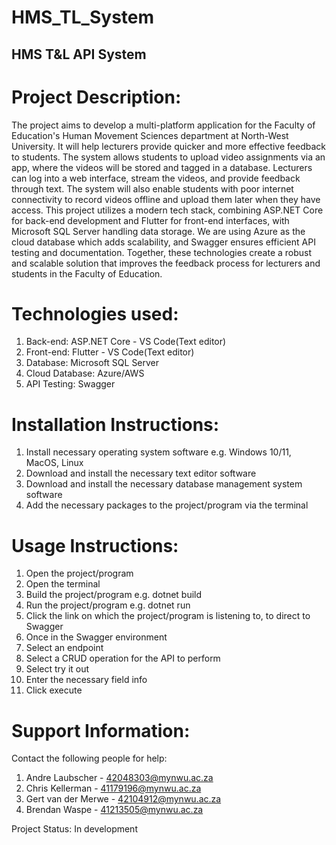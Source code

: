 # HMS_TL_System
## HMS T&L API System

# Project Description:
The project aims to develop a multi-platform application for the Faculty of Education's Human Movement Sciences department at North-West University. It will help lecturers provide quicker and more effective feedback to students. The system allows students to upload video assignments via an app, where the videos will be stored and tagged in a database. Lecturers can log into a web interface, stream the videos, and provide feedback through text. The system will also enable students with poor internet connectivity to record videos offline and upload them later when they have access.
This project utilizes a modern tech stack, combining ASP.NET Core for back-end development and Flutter for front-end interfaces, with Microsoft SQL Server handling data storage. We are using Azure as the cloud database which adds scalability, and Swagger ensures efficient API testing and documentation. Together, these technologies create a robust and scalable solution that improves the feedback process for lecturers and students in the Faculty of Education.

# Technologies used:
1. Back-end: ASP.NET Core - VS Code(Text editor)
2. Front-end: Flutter - VS Code(Text editor)
3. Database: Microsoft SQL Server
4. Cloud Database: Azure/AWS
5. API Testing: Swagger

# Installation Instructions:
1. Install necessary operating system software e.g. Windows 10/11, MacOS, Linux
2. Download and install the necessary text editor software
3. Download and install the necessary database management system software
4. Add the necessary packages to the project/program via the terminal

# Usage Instructions:
1. Open the project/program
2. Open the terminal
3. Build the project/program e.g. dotnet build
4. Run the project/program e.g. dotnet run
5. Click the link on which the project/program is listening to, to direct to Swagger
6. Once in the Swagger environment
7. Select an endpoint 
8. Select a CRUD operation for the API to perform 
9. Select try it out 
10. Enter the necessary field info 
11. Click execute

# Support Information:
Contact the following people for help:
1. Andre Laubscher - 42048303@mynwu.ac.za
2. Chris Kellerman - 41179196@mynwu.ac.za
3. Gert van der Merwe - 42104912@mynwu.ac.za
4. Brendan Waspe - 41213505@mynwu.ac.za

Project Status: In development


